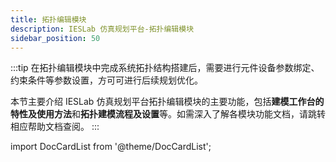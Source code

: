 ```yaml
---
title: 拓扑编辑模块
description: IESLab 仿真规划平台-拓扑编辑模块
sidebar_position: 50
---
```


:::tip
在拓扑编辑模块中完成系统拓扑结构搭建后，需要进行元件设备参数绑定、约束条件等参数设置，方可可进行后续规划优化。

本节主要介绍 IESLab 仿真规划平台拓扑编辑模块的主要功能，包括**建模工作台的特性及使用方法**和**拓扑建模流程及设置**等。如需深入了解各模块功能文档，请跳转相应帮助文档查阅。
:::

import DocCardList from '@theme/DocCardList';

<DocCardList />